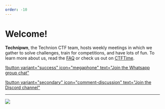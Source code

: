 ```yaml
---
order: -10
---
```


# Welcome!

**Technipwn**, the Technion CTF team, hosts weekly meetings in which we gather to solve challenges, train for competitions, and have lots of fun. To learn more about us, read the [FAQ](faq.md) or check us out on [CTFTime](https://ctftime.org/team/280901).

[!button variant="success" icon="megaphone" text="Join the Whatsapp group chat"](https://chat.whatsapp.com/BC5nhbQhlhv4NoOBVStjET)

[!button variant="secondary" icon="comment-discussion" text="Join the Discord channel"](https://discord.com/invite/DB8GVDv5fU)

---

![]("/files/Technion_TaubCS_Logo_Neg.png")
